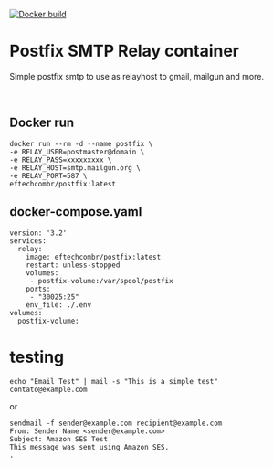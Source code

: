 [![Docker build](https://github.com/eftechcombr/postfix/actions/workflows/build-and-publish.yml/badge.svg)](https://github.com/eftechcombr/postfix/actions/workflows/build-and-publish.yml)


# Postfix SMTP Relay container

Simple postfix smtp to use as relayhost to gmail, mailgun and more. 

<br>


## Docker run

    docker run --rm -d --name postfix \
    -e RELAY_USER=postmaster@domain \
    -e RELAY_PASS=xxxxxxxxx \
    -e RELAY_HOST=smtp.mailgun.org \
    -e RELAY_PORT=587 \
    eftechcombr/postfix:latest

## docker-compose.yaml

    version: '3.2'
    services:
      relay:
        image: eftechcombr/postfix:latest
        restart: unless-stopped
        volumes: 
         - postfix-volume:/var/spool/postfix
        ports:
         - "30025:25"
        env_file: ./.env
    volumes:
      postfix-volume:



 # testing

    echo "Email Test" | mail -s "This is a simple test" contato@example.com
 
or

    sendmail -f sender@example.com recipient@example.com
    From: Sender Name <sender@example.com>
    Subject: Amazon SES Test                
    This message was sent using Amazon SES.                
    .




